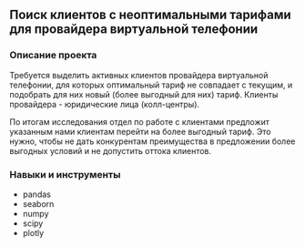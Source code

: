 ## Поиск клиентов с неоптимальными тарифами для провайдера виртуальной телефонии
### Описание проекта
Требуется выделить активных клиентов провайдера виртуальной телефонии, для которых оптимальный тариф не совпадает с текущим, и подобрать для них новый (более выгодный для них) тариф. Клиенты провайдера - юридические лица (колл-центры).   

По итогам исследования отдел по работе с клиентами предложит указанным нами клиентам перейти на более выгодный тариф. Это нужно, чтобы не дать конкурентам преимущества в предложении более выгодных условий и не допустить оттока клиентов.

### Навыки и инструменты
* pandas 
* seaborn
* numpy
* scipy 
* plotly
